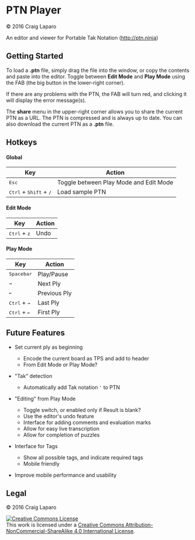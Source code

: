 # PTN Player
&copy; 2016 Craig Laparo

An editor and viewer for Portable Tak Notation (http://ptn.ninja)

## Getting Started
To load a **.ptn** file, simply drag the file into the window, or copy the contents and paste into the editor. Toggle between **Edit Mode** and **Play Mode** using the FAB (the big button in the lower-right corner).

If there are any problems with the PTN, the FAB will turn red, and clicking it will display the error message(s).

The **share** menu in the upper-right corner allows you to share the current PTN as a URL. The PTN is compressed and is always up to date. You can also download the current PTN as a **.ptn** file.



## Hotkeys
#### Global
| Key                        | Action                                 |
| -------------------------- | -------------------------------------- |
| <kbd>Esc</kbd>             | Toggle between Play Mode and Edit Mode |
| <kbd>Ctrl</kbd> + <kbd>Shift</kbd> + <kbd>/</kbd> | Load sample PTN |

#### Edit Mode
| Key                            | Action |
| ------------------------------ | ------ |
| <kbd>Ctrl</kbd> + <kbd>z</kbd> | Undo   |

#### Play Mode
| Key                                 | Action       |
| ----------------------------------- | ------------ |
| <kbd>Spacebar</kbd>                 | Play/Pause   |
| <kbd>&rarr;</kbd>                   | Next Ply     |
| <kbd>&larr;</kbd>                   | Previous Ply |
| <kbd>Ctrl</kbd> + <kbd>&rarr;</kbd> | Last Ply     |
| <kbd>Ctrl</kbd> + <kbd>&larr;</kbd> | First Ply    |



## Future Features
- Set current ply as beginning
  - Encode the current board as TPS and add to header
  - From Edit Mode or Play Mode?


- "Tak" detection
  - Automatically add Tak notation `'` to PTN


- "Editing" from Play Mode
  - Toggle switch, or enabled only if Result is blank?
  - Use the editor's undo feature
  - Interface for adding comments and evaluation marks
  - Allow for easy live transcription
  - Allow for completion of puzzles


- Interface for Tags
  - Show all possible tags, and indicate required tags
  - Mobile friendly


- Improve mobile performance and usability


## Legal
&copy; 2016 Craig Laparo

<a rel="license" href="http://creativecommons.org/licenses/by-nc-sa/4.0/"><img alt="Creative Commons License" style="border-width:0" src="https://i.creativecommons.org/l/by-nc-sa/4.0/88x31.png" /></a><br />This work is licensed under a <a rel="license" href="http://creativecommons.org/licenses/by-nc-sa/4.0/">Creative Commons Attribution-NonCommercial-ShareAlike 4.0 International License</a>.
